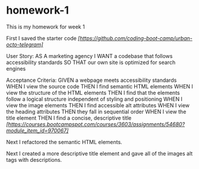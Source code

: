 # homework-1
This is my homework for week 1

First I saved the starter code <cite>[https://github.com/coding-boot-camp/urban-octo-telegram]</cite>

User Story:
AS A marketing agency
I WANT a codebase that follows accessibility standards
SO THAT our own site is optimized for search engines

Acceptance Criteria:
GIVEN a webpage meets accessibility standards
WHEN I view the source code
THEN I find semantic HTML elements
WHEN I view the structure of the HTML elements
THEN I find that the elements follow a logical structure independent of styling and positioning
WHEN I view the image elements
THEN I find accessible alt attributes
WHEN I view the heading attributes
THEN they fall in sequential order
WHEN I view the title element
THEN I find a concise, descriptive title
<cite>[https://courses.bootcampspot.com/courses/3603/assignments/54680?module_item_id=970067]</cite>

Next I refactored the semantic HTML elements.

Next I created a more descriptive title element and gave all of the images alt tags with descriptions.


